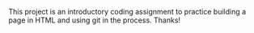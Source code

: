 This project is an introductory coding assignment to practice building a page in HTML and using git in the process. Thanks!